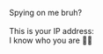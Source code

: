 Spying on me bruh?
<br>
<br>
This is your IP address: <b id="ip"></b>
<br>
I know who you are 👀👊

<script>
 const ipHolder = document.getElementById('ip');
   fetch('https://api.ipify.org?format=json')
   .then(response => response.json())
   .then(data => {
    ipHolder.innerHTML = data.ip;
})
</script>
